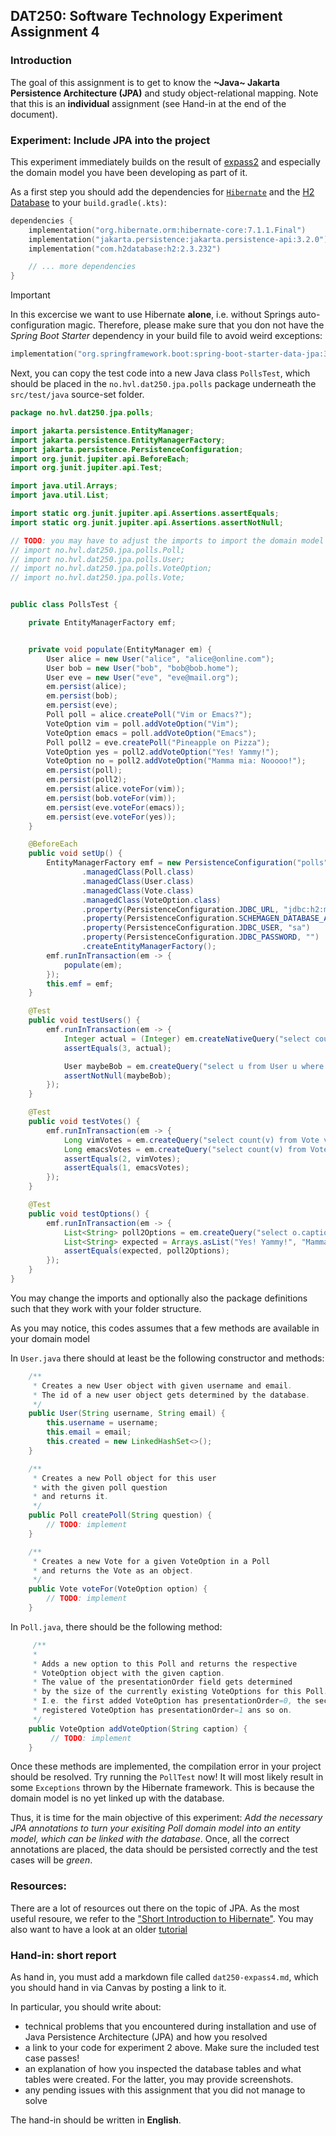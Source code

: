 ## DAT250: Software Technology Experiment Assignment 4

### Introduction

The goal of this assignment is to get to know the **~Java~ Jakarta Persistence Architecture (JPA)** and study object-relational mapping.
Note that this is an **individual** assignment (see Hand-in at the end of the document).

### Experiment: Include JPA into the project

This experiment immediately builds on the result of [expass2](./expass2.md) and especially the domain model you have been 
developing as part of it.


As a first step you should add the dependencies for [`Hibernate`](https://mvnrepository.com/artifact/org.hibernate.orm/hibernate-core) and the [H2 Database](https://mvnrepository.com/artifact/com.h2database/h2/2.3.232)
to your `build.gradle(.kts)`:

```kotlin 
dependencies {
    implementation("org.hibernate.orm:hibernate-core:7.1.1.Final")
    implementation("jakarta.persistence:jakarta.persistence-api:3.2.0")
    implementation("com.h2database:h2:2.3.232")

    // ... more dependencies
}
```

> [!IMPORTANT]
> In this excercise we want to use Hibernate **alone**, i.e. without Springs auto-configuration magic.
> Therefore, please make sure that you don not have the _Spring Boot Starter_ dependency in your build file 
> to avoid weird exceptions:
> ```kotlin
> implementation("org.springframework.boot:spring-boot-starter-data-jpa:3.5.5") // I must not be here ...
>```

Next, you can copy the test code into a new Java class `PollsTest`, which should be placed in the `no.hvl.dat250.jpa.polls` package underneath
the `src/test/java` source-set folder.

```java
package no.hvl.dat250.jpa.polls;

import jakarta.persistence.EntityManager;
import jakarta.persistence.EntityManagerFactory;
import jakarta.persistence.PersistenceConfiguration;
import org.junit.jupiter.api.BeforeEach;
import org.junit.jupiter.api.Test;

import java.util.Arrays;
import java.util.List;

import static org.junit.jupiter.api.Assertions.assertEquals;
import static org.junit.jupiter.api.Assertions.assertNotNull;

// TODO: you may have to adjust the imports to import the domain model entities
// import no.hvl.dat250.jpa.polls.Poll;
// import no.hvl.dat250.jpa.polls.User;
// import no.hvl.dat250.jpa.polls.VoteOption;
// import no.hvl.dat250.jpa.polls.Vote;


public class PollsTest {

    private EntityManagerFactory emf;


    private void populate(EntityManager em) {
        User alice = new User("alice", "alice@online.com");
        User bob = new User("bob", "bob@bob.home");
        User eve = new User("eve", "eve@mail.org");
        em.persist(alice);
        em.persist(bob);
        em.persist(eve);
        Poll poll = alice.createPoll("Vim or Emacs?");
        VoteOption vim = poll.addVoteOption("Vim");
        VoteOption emacs = poll.addVoteOption("Emacs");
        Poll poll2 = eve.createPoll("Pineapple on Pizza");
        VoteOption yes = poll2.addVoteOption("Yes! Yammy!");
        VoteOption no = poll2.addVoteOption("Mamma mia: Nooooo!");
        em.persist(poll);
        em.persist(poll2);
        em.persist(alice.voteFor(vim));
        em.persist(bob.voteFor(vim));
        em.persist(eve.voteFor(emacs));
        em.persist(eve.voteFor(yes));
    }

    @BeforeEach
    public void setUp() {
        EntityManagerFactory emf = new PersistenceConfiguration("polls")
                .managedClass(Poll.class)
                .managedClass(User.class)
                .managedClass(Vote.class)
                .managedClass(VoteOption.class)
                .property(PersistenceConfiguration.JDBC_URL, "jdbc:h2:mem:polls")
                .property(PersistenceConfiguration.SCHEMAGEN_DATABASE_ACTION, "drop-and-create")
                .property(PersistenceConfiguration.JDBC_USER, "sa")
                .property(PersistenceConfiguration.JDBC_PASSWORD, "")
                .createEntityManagerFactory();
        emf.runInTransaction(em -> {
            populate(em);
        });
        this.emf = emf;
    }

    @Test
    public void testUsers() {
        emf.runInTransaction(em -> {
            Integer actual = (Integer) em.createNativeQuery("select count(id) from users", Integer.class).getSingleResult();
            assertEquals(3, actual);

            User maybeBob = em.createQuery("select u from User u where u.username like 'bob'", User.class).getSingleResultOrNull();
            assertNotNull(maybeBob);
        });
    }

    @Test
    public void testVotes() {
        emf.runInTransaction(em -> {
            Long vimVotes = em.createQuery("select count(v) from Vote v join v.votesOn as o join o.poll as p join p.createdBy u where u.email = :mail and o.presentationOrder = :order", Long.class).setParameter("mail", "alice@online.com").setParameter("order", 0).getSingleResult();
            Long emacsVotes = em.createQuery("select count(v) from Vote v join v.votesOn as o join o.poll as p join p.createdBy u where u.email = :mail and o.presentationOrder = :order", Long.class).setParameter("mail", "alice@online.com").setParameter("order", 1).getSingleResult();
            assertEquals(2, vimVotes);
            assertEquals(1, emacsVotes);
        });
    }

    @Test
    public void testOptions() {
        emf.runInTransaction(em -> {
            List<String> poll2Options = em.createQuery("select o.caption from Poll p join p.options o join p.createdBy u where u.email = :mail order by o.presentationOrder", String.class).setParameter("mail", "eve@mail.org").getResultList();
            List<String> expected = Arrays.asList("Yes! Yammy!", "Mamma mia: Nooooo!");
            assertEquals(expected, poll2Options);
        });
    }
}

```

You may change the imports and optionally also the package definitions such that they work with your folder structure.

As you may notice, this codes assumes that a few methods are available in your domain model

In `User.java` there should at least be the following constructor and methods:
```java
    /**
     * Creates a new User object with given username and email.
     * The id of a new user object gets determined by the database.
     */
    public User(String username, String email) {
        this.username = username;
        this.email = email;
        this.created = new LinkedHashSet<>();
    }

    /**
     * Creates a new Poll object for this user
     * with the given poll question
     * and returns it.
     */
    public Poll createPoll(String question) {
        // TODO: implement
    }

    /**
     * Creates a new Vote for a given VoteOption in a Poll
     * and returns the Vote as an object.
     */
    public Vote voteFor(VoteOption option) {
        // TODO: implement
    }
```
In `Poll.java`, there should be the following method:
```java
     /**
     *
     * Adds a new option to this Poll and returns the respective
     * VoteOption object with the given caption.
     * The value of the presentationOrder field gets determined
     * by the size of the currently existing VoteOptions for this Poll.
     * I.e. the first added VoteOption has presentationOrder=0, the secondly
     * registered VoteOption has presentationOrder=1 ans so on.
     */
    public VoteOption addVoteOption(String caption) {
         // TODO: implement
    }
```
Once these methods are implemented, the compilation error in your project should be resolved.
Try running the `PollTest` now! It will most likely result in some `Exceptions` thrown by 
the Hibernate framework. This is because the domain model is no yet linked up with the database.

Thus, it is time for the main objective of this experiment: _Add the necessary JPA annotations to turn your
exisiting Poll domain model into an entity model, which can be linked with the database_.
Once, all the correct annotations are placed, the data should be persisted correctly and the test cases will be _green_.

### Resources:

There are a lot of resources out there on the topic of JPA.
As the most useful resoure, we refer to the ["Short Introduction to Hibernate"](https://docs.jboss.org/hibernate/orm/7.1/introduction/html_single/Hibernate_Introduction.html).
You may also want to have a look at an older [tutorial](https://github.com/webminz/dat250-jpa-tutorial)




### Hand-in: short report

As hand in, you must add a markdown file called `dat250-expass4.md`, which you should hand in via Canvas by posting a link to it.

In particular, you should write about:

- technical problems that you encountered during installation and use of Java Persistence Architecture (JPA) and how you resolved
- a link to your code for experiment 2 above. Make sure the included test case passes!
- an explanation of how you inspected the database tables and what tables were created. For the latter, you may provide screenshots.
- any pending issues with this assignment that you did not manage to solve

The hand-in should be written in **English**.
